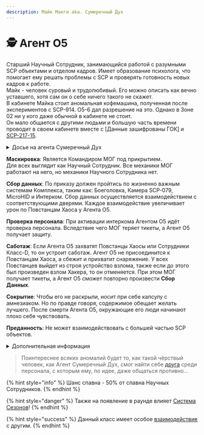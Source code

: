 ```yaml
---
description: Майк Макги aka. Сумеречный Дух
---
```


# 🕵 Агент O5

Старший Научный Сотрудник, занимающийся работой с разумными SCP объектами и отделом кадров. Имеет образование психолога, что помогает ему решать проблемы с SCP и проверять готовность новых кадров к работе.\
Майк - человек суровый и трудолюбивый. Его можно описать как вечно уставшего, хотя сам он о себе ничего такого не скажет.\
В кабинете Майка стоит аномальная кофемашина, полученная после экспериментов с SCP-914. O5-6 дал разрешение на это. Однако в Зоне 02 ни у кого даже обычной в кабинете не стоит.\
Он мало общается с другими людьми и большую часть времени проводит в своем кабинете вместе с \[Данные зашифрованы ГОК] и [SCP-217-15](../chi/chaos-spy.md).

<details>

<summary>Досье на агента Сумеречный Дух</summary>

Профессиональный Агент, прибывший в Зону 02 под прикрытием по приказу Совета O5. Хоть миссия и должна была быть быстрой, но что-то пошло не по плану и теперь он здесь надолго. За это время агент не смог как либо покинуть Комплекс или отправить хоть какое-то сообщение совету. Но вот случилось Н.У.С., и решив проблему с ним, появляется возможность попытаться покинуть Комплекс с прибывшим отрядом МОГ, дабы разорвать этот аномальный купол над Зоной 02.

</details>

**Маскировка**: Является Командиром МОГ под прикрытием.\
Для всех выглядит как Научный Сотрудник. Все механики МОГ работают на него, но механики Научного Сотрудника нет.

**Сбор данных**: По приказу должен пройтись по жизненно важным системам Комплекса, таким как: Боеголовка, Камера SCP-079, MicroHID и Интерком. Сбор данных осуществляется взаимодействием с соответствующими дверями. Каждое взаимодействие увеличивает урон по Повстанцам Хаоса у Агента O5.

**Проверка персонала**: При активации интеркома Агентом О5 идёт проверка персонала. Вследствие чего МОГ теряет тикеты, а Агент O5 получает защиту.

**Саботаж**: Если Агента O5 захватят Повстанцы Хаосы или Сотрудники Класс-D, то он устроит саботаж. Агент O5 не присоединится к Повстанцам Хаоса, а сбежит и прихватит снаряжение. У всех Повстанцев выйдет из строя устройство взлома, также если до этого был произведен взлом Хакера, то он отменяется. При этом МОГ получает тикеты, а Агент O5 сможет повторно произвести **Сбор Данных**.

**Сокрытие**: Чтобы его не раскрыли, носит при себе капсулу с амнезиаком. Но по правде говоря, содержимое обещает желать лучшего. После смерти Агента О5, окружающие его люди начинают плохо себя чувствовать.

**Преданность**: Не может взаимодействовать с большей частью SCP объектов.

<details>

<summary>Дополнительная информация</summary>

* **Класс**: Научный Сотрудник (Капитан МОГ)
* **Оружие**: COM-18
* **Уровень доступа**: Карта Рядового МОГ
* **Броня**: Боевая броня
* **Особое снаряжение**: Отсутствует

</details>

> Поинтереснее всяких аномалий будет то, как такой чёрствый человек, как Агент Сумеречный Дух, смог найти себе [друга](../chi/chaos-spy.md) среди персонала, с которым ему, по идее, даже общаться противно...

{% hint style="info" %}
Шанс спавна - 50% от спавна Научных Сотрудников.
{% endhint %}

{% hint style="danger" %}
Также на появление в раунде влияет [Система Сезонов](../../server-systems/seasons-system.md)!
{% endhint %}

{% hint style="success" %}
Данный класс имеет особое [взаимодействие](../interconnection-of-classes.md) с другим.
{% endhint %}

